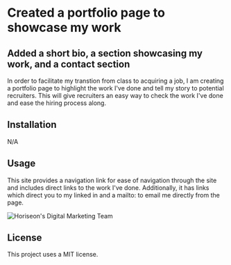 # Created a portfolio page to showcase my work

## Added a short bio, a section showcasing my work, and a contact section

In order to facilitate my transtion from class to acquiring a job, I am creating a portfolio page to highlight the work I've done and tell my story to potential recruiters. This will give recruiters an easy way to check the work I've done and ease the hiring process along.



## Installation

N/A

## Usage

This site provides a navigation link for ease of navigation through the site and includes direct links to the work I've done. Additionally, it has links which direct you to my linked in and a mailto: to email me directly from the page.

![Horiseon's Digital Marketing Team](assets/images/HoriseonDigitalMarketing.png)


## License

This project uses a MIT license.
